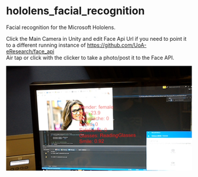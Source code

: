 # hololens_facial_recognition
Facial recognition for the Microsoft Hololens.

Click the Main Camera in Unity and edit Face Api Url if you need to point it to a different running instance of https://github.com/UoA-eResearch/face_api  
Air tap or click with the clicker to take a photo/post it to the Face API.  

![Screenshot](screenshot.jpg)
